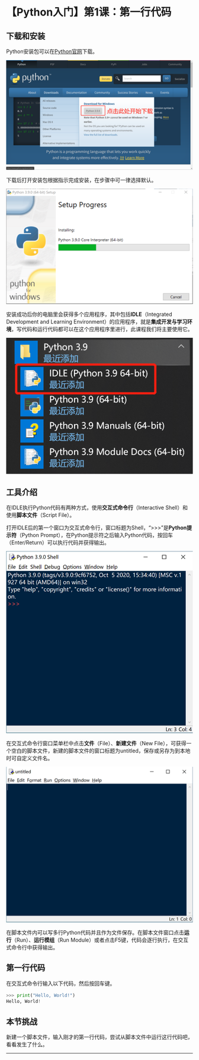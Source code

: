 # 【Python入门】第1课：第一行代码

## 下载和安装

Python安装包可以在[Python官网](https://python.org)下载。

![01](01-01.png)

下载后打开安装包根据指示完成安装，在步骤中可一律选择默认。

![02](01-02.png)

安装成功后你的电脑里会获得多个应用程序，其中包括**IDLE**（Integrated Development and Learning Environment）的应用程序，就是**集成开发与学习环境**，写代码和运行代码都可以在这个应用程序里进行，此课程我们将主要使用它。

![03](01-03.png)

## 工具介绍

在IDLE执行Python代码有两种方式，使用**交互式命令行**（Interactive Shell）和使用**脚本文件**（Script File）。

打开IDLE后的第一个窗口为交互式命令行，窗口标题为Shell，“>>>”是**Python提示符**（Python Prompt），在Python提示符之后输入Python代码，按回车（Enter/Return）可以执行代码并获得输出。

![04](01-04.png)

在交互式命令行窗口菜单栏中点击**文件**（File）、**新建文件**（New File），可获得一个空白的脚本文件，新建的脚本文件的窗口标题为untitled，保存或另存为到本地时可自定义文件名。

![05](01-05.png)

在脚本文件内可以写多行Python代码并且作为文件保存。在脚本文件窗口点击**运行**（Run）、**运行模组**（Run Module）或者点击F5键，代码会逐行执行，在交互式命令行中获得输出。


## 第一行代码

在交互式命令行输入以下代码，然后按回车键。

```python
>>> print("Hello, World!")
Hello, World!
```

## 本节挑战

新建一个脚本文件，输入刚才的第一行代码，尝试从脚本文件中运行这行代码吧，看看发生了什么。

---

